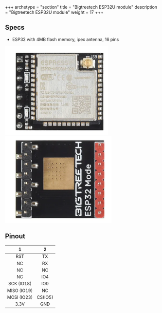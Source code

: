 +++
archetype = "section"
title = "Bigtreetech ESP32U module"
description =  "Bigtreetech ESP32U module"
weight = 17
+++


## Specs
* ESP32 with 4MB flash memory, ipex antenna, 16 pins


![image](front.png?width=400px)
![image](back.png?width=400px)

## Pinout

| 1 | 2 |
|:-:|:-:|
|RST|TX|
|NC|RX|
|NC|NC |
|NC|IO4|
|SCK (IO18)|IO0|
|MISO (IO19)|NC|
|MOSI (IO23)|CS(IO5)|
|3.3V|GND|

